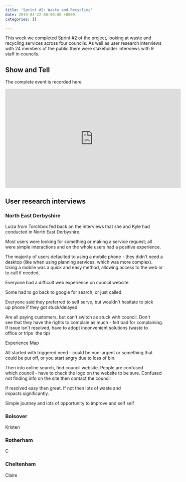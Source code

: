 ```yaml
---
title: 'Sprint #2: Waste and Recycling'
date: 2019-03-22 00:00:00 +0000
categories: []

---
```

This week we completed Sprint #2 of the project, looking at waste and recycling services across four councils. As well as user research interviews with 24 members of the public there were stakeholder interviews with 9 staff in councils.

## Show and Tell

The complete event is recorded here

<iframe width="560" height="315" src="https://www.youtube.com/embed/VQKgdY6l3_g?start=31" frameborder="0" allow="accelerometer; autoplay; encrypted-media; gyroscope; picture-in-picture" allowfullscreen></iframe>

## User research interviews

### North East Derbyshire

Luiza from Torchbox fed back on the interviews that she and Kyle had conducted in North East Derbyshire.

Most users were looking for something or making a service request; all were simple interactions and on the whole users had a positive experience.

The majority of users defaulted to using a mobile phone - they didn't need a desktop (like when using planning services, which was more complex). Using a mobile was a quick and easy method, allowing access to the web or to call if needed.

Everyone had a difficult web experience on council website

Some had to go back to google for search, or just called

Everyone said they preferred to self serve, but wouldn't hesitate to pick up phone if they got stuck/delayed

Are all paying customers, but can't switch as stuck with council. Don't see that they have the rights to complain as much - felt bad for complaining. If issue isn't resolved, have to adopt inconvenient solutions (waste to office or trips  the tip)

Experience Map

All started with triggered need - could be non-urgent or something that could be put off, or you start angry due to loss of bin.

Then into online search, find council website. People are confused which council - have to check the logo on the website to be sure. Confused not finding info on the site then contact the council

If resolved easy then great. If not then lots of waste and impacts significantly.

Simple journey and lots of opportunity to improve and self self

### Bolsover

Kristen

### Rotherham

C

### Cheltenham

Claire